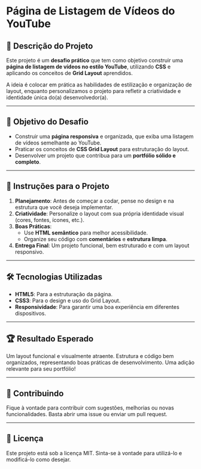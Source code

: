 # Página de Listagem de Vídeos do YouTube

## 📝 Descrição do Projeto

Este projeto é um **desafio prático** que tem como objetivo construir uma **página de listagem de vídeos no estilo YouTube**, utilizando **CSS** e aplicando os conceitos de **Grid Layout** aprendidos. 

A ideia é colocar em prática as habilidades de estilização e organização de layout, enquanto personalizamos o projeto para refletir a criatividade e identidade única do(a) desenvolvedor(a).

---

## 🎯 Objetivo do Desafio

- Construir uma **página responsiva** e organizada, que exiba uma listagem de vídeos semelhante ao YouTube.
- Praticar os conceitos de **CSS Grid Layout** para estruturação do layout.
- Desenvolver um projeto que contribua para um **portfólio sólido e completo**.

---

## 🚀 Instruções para o Projeto

1. **Planejamento**: Antes de começar a codar, pense no design e na estrutura que você deseja implementar.
2. **Criatividade**: Personalize o layout com sua própria identidade visual (cores, fontes, ícones, etc.).
3. **Boas Práticas**:
   - Use **HTML semântico** para melhor acessibilidade.
   - Organize seu código com **comentários** e **estrutura limpa**.
4. **Entrega Final**: Um projeto funcional, bem estruturado e com um layout responsivo.

---

## 🛠️ Tecnologias Utilizadas

- **HTML5**: Para a estruturação da página.
- **CSS3**: Para o design e uso do Grid Layout.
- **Responsividade**: Para garantir uma boa experiência em diferentes dispositivos.

---

## 🏆 Resultado Esperado
Um layout funcional e visualmente atraente.
Estrutura e código bem organizados, representando boas práticas de desenvolvimento.
Uma adição relevante para seu portfólio!

---

## 🤝 Contribuindo
Fique à vontade para contribuir com sugestões, melhorias ou novas funcionalidades. Basta abrir uma issue ou enviar um pull request.

---

## 📄 Licença
Este projeto está sob a licença MIT. Sinta-se à vontade para utilizá-lo e modificá-lo como desejar.
